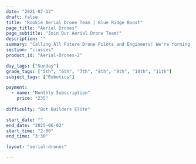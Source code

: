 ```yaml
---
date: "2021-07-12"
draft: false
title: "Rookie Aerial Drone Team | Blue Ridge Boost"
page_title: "Aerial Drones"
page_subtitle: "Join Our Aerial Drone Team!"
description: ""
summary: "Calling All Future Drone Pilots and Engineers! We're forming a team for the REC Foundation Aerial Drone Competition."
section: "classes"
product_id: "Aerial-Drones-2"

day_tags: ["Sunday"]
grade_tags: ["5th", "6th", "7th", "8th", "9th", "10th", "11th"]
subject_tags: ["Robotics"]

payment:
  - name: "Monthly Subscription"
    price: "235"
  
difficulty: "Bot Builders Elite"

start_date: ""
end_date: "2025-06-02"
start_time: "2:00"
end_time: "3:30"

layout: "aerial-drones"

---
```

